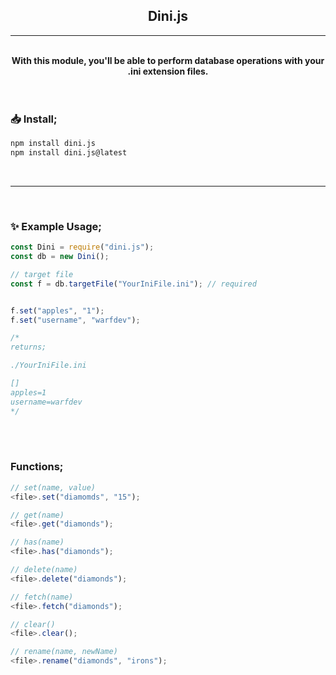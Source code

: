 <center>

## Dini.js

</center>


---

<br/>

<div align="center">
  <b>With this module, you'll be able to perform database operations with your .ini extension files.</b>
</div>

<br/>
<br/>

### 📥 Install;
```sh
npm install dini.js
npm install dini.js@latest
```

<br/>

---

<br/>

### ✨️ Example Usage;
```js
const Dini = require("dini.js");
const db = new Dini();

// target file
const f = db.targetFile("YourIniFile.ini"); // required


f.set("apples", "1");
f.set("username", "warfdev");

/*
returns;

./YourIniFile.ini

[]
apples=1
username=warfdev
*/


```

<br/>

<br/>

### Functions;
```js
// set(name, value)
<file>.set("diamomds", "15");

// get(name)
<file>.get("diamonds");

// has(name)
<file>.has("diamonds");

// delete(name)
<file>.delete("diamonds");

// fetch(name)
<file>.fetch("diamonds");

// clear()
<file>.clear();

// rename(name, newName)
<file>.rename("diamonds", "irons");
```
